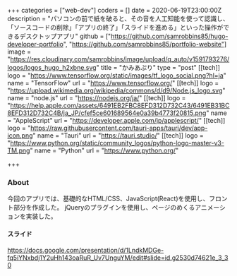 +++
categories = ["web-dev"]
coders = []
date = 2020-06-19T23:00:00Z
description = "パソコンの前で紙を破ると、その音を人工知能を使って認識し、「ソースコードの削除」「アプリの終了」「スライドを進める」といった操作ができるデスクトップアプリ"
github = ["https://github.com/samrobbins85/hugo-developer-portfolio", "https://github.com/samrobbins85/portfolio-website"]
image = "https://res.cloudinary.com/samrobbins/image/upload/q_auto/v1591793276/logos/logos_hugo_h2xbne.svg"
title = "かみあぷり"
type = "post"
[[tech]]
logo = "https://www.tensorflow.org/static/images/tf_logo_social.png?hl=ja"
name = "TensorFlow"
url = "https://www.tensorflow.org/"
[[tech]]
logo = "https://upload.wikimedia.org/wikipedia/commons/d/d9/Node.js_logo.svg"
name = "node.js"
url = "https://nodejs.org/ja/"
[[tech]]
logo = "https://help.apple.com/assets/6491EB2FBC8EFD312D732C43/6491EB31BC8EFD312D732C4B/ja_JP/cfef5ce601689564e0a39b4773f20815.png"
name = "AppleScript"
url = "https://developer.apple.com/jp/applescript/"
[[tech]]
logo = "https://raw.githubusercontent.com/tauri-apps/tauri/dev/app-icon.png"
name = "Tauri"
url = "https://tauri.studio/"
[[tech]]
logo = "https://www.python.org/static/community_logos/python-logo-master-v3-TM.png"
name = "Python"
url = "https://www.python.org/"

+++

### About

今回のアプリでは、基礎的なHTML/CSS、JavaScript(React)を使用し、フロント部分を作成した。
jQueryのプラグインを使用し、ページのめくるアニメーションを実装した。

#### スライド

https://docs.google.com/presentation/d/1LndkMDGe-fq5iYNxbdj1Y2uHh143oaRuR_Uv7UnguYM/edit#slide=id.g2530d74621e_3_30